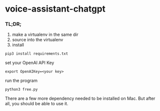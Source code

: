 # voice-assistant-chatgpt

### TL;DR;
1. make a virtualenv in the same dir
2. source into the virtualenv
3. install
```
pip3 install requirements.txt
```
set your OpenAI API Key
```
export OpenAIKey=<your key>
```
run the program
```
python3 free.py
```
There are a few more dependency needed to be installed on Mac.
But after all, you should be able to use it.
